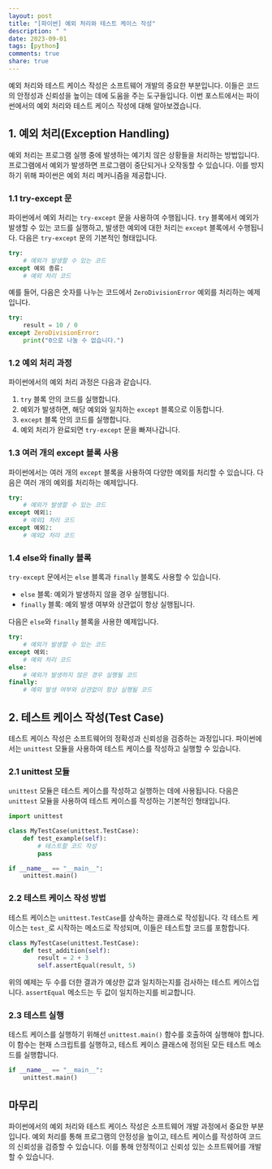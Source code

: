 ```yaml
---
layout: post
title: "[파이썬] 예외 처리와 테스트 케이스 작성"
description: " "
date: 2023-09-01
tags: [python]
comments: true
share: true
---
```


예외 처리와 테스트 케이스 작성은 소프트웨어 개발의 중요한 부분입니다. 이들은 코드의 안정성과 신뢰성을 높이는 데에 도움을 주는 도구들입니다. 이번 포스트에서는 파이썬에서의 예외 처리와 테스트 케이스 작성에 대해 알아보겠습니다.

## 1. 예외 처리(Exception Handling)

예외 처리는 프로그램 실행 중에 발생하는 예기치 않은 상황들을 처리하는 방법입니다. 프로그램에서 예외가 발생하면 프로그램이 중단되거나 오작동할 수 있습니다. 이를 방지하기 위해 파이썬은 예외 처리 메커니즘을 제공합니다.

### 1.1 try-except 문

파이썬에서 예외 처리는 `try-except` 문을 사용하여 수행됩니다. `try` 블록에서 예외가 발생할 수 있는 코드를 실행하고, 발생한 예외에 대한 처리는 `except` 블록에서 수행됩니다. 다음은 `try-except` 문의 기본적인 형태입니다.

```python
try:
    # 예외가 발생할 수 있는 코드
except 예외 종류:
    # 예외 처리 코드
```

예를 들어, 다음은 숫자를 나누는 코드에서 `ZeroDivisionError` 예외를 처리하는 예제입니다.

```python
try:
    result = 10 / 0
except ZeroDivisionError:
    print("0으로 나눌 수 없습니다.")
```

### 1.2 예외 처리 과정

파이썬에서의 예외 처리 과정은 다음과 같습니다.

1. `try` 블록 안의 코드를 실행합니다.
2. 예외가 발생하면, 해당 예외와 일치하는 `except` 블록으로 이동합니다.
3. `except` 블록 안의 코드를 실행합니다.
4. 예외 처리가 완료되면 `try-except` 문을 빠져나갑니다.

### 1.3 여러 개의 except 블록 사용

파이썬에서는 여러 개의 `except` 블록을 사용하여 다양한 예외를 처리할 수 있습니다. 다음은 여러 개의 예외를 처리하는 예제입니다.

```python
try:
    # 예외가 발생할 수 있는 코드
except 예외1:
    # 예외1 처리 코드
except 예외2:
    # 예외2 처리 코드
```

### 1.4 else와 finally 블록

`try-except` 문에서는 `else` 블록과 `finally` 블록도 사용할 수 있습니다. 

- `else` 블록: 예외가 발생하지 않을 경우 실행됩니다.
- `finally` 블록: 예외 발생 여부와 상관없이 항상 실행됩니다.

다음은 `else`와 `finally` 블록을 사용한 예제입니다.

```python
try:
    # 예외가 발생할 수 있는 코드
except 예외:
    # 예외 처리 코드
else:
    # 예외가 발생하지 않은 경우 실행될 코드
finally:
    # 예외 발생 여부와 상관없이 항상 실행될 코드
```

## 2. 테스트 케이스 작성(Test Case)

테스트 케이스 작성은 소프트웨어의 정확성과 신뢰성을 검증하는 과정입니다. 파이썬에서는 `unittest` 모듈을 사용하여 테스트 케이스를 작성하고 실행할 수 있습니다.

### 2.1 unittest 모듈

`unittest` 모듈은 테스트 케이스를 작성하고 실행하는 데에 사용됩니다. 다음은 `unittest` 모듈을 사용하여 테스트 케이스를 작성하는 기본적인 형태입니다.

```python
import unittest

class MyTestCase(unittest.TestCase):
    def test_example(self):
        # 테스트할 코드 작성
        pass

if __name__ == "__main__":
    unittest.main()
```

### 2.2 테스트 케이스 작성 방법

테스트 케이스는 `unittest.TestCase`를 상속하는 클래스로 작성됩니다. 각 테스트 케이스는 `test_`로 시작하는 메소드로 작성되며, 이들은 테스트할 코드를 포함합니다.

```python
class MyTestCase(unittest.TestCase):
    def test_addition(self):
        result = 2 + 3
        self.assertEqual(result, 5)
```

위의 예제는 두 수를 더한 결과가 예상한 값과 일치하는지를 검사하는 테스트 케이스입니다. `assertEqual` 메소드는 두 값이 일치하는지를 비교합니다.

### 2.3 테스트 실행

테스트 케이스를 실행하기 위해선 `unittest.main()` 함수를 호출하여 실행해야 합니다. 이 함수는 현재 스크립트를 실행하고, 테스트 케이스 클래스에 정의된 모든 테스트 메소드를 실행합니다.

```python
if __name__ == "__main__":
    unittest.main()
```

## 마무리

파이썬에서의 예외 처리와 테스트 케이스 작성은 소프트웨어 개발 과정에서 중요한 부분입니다. 예외 처리를 통해 프로그램의 안정성을 높이고, 테스트 케이스를 작성하여 코드의 신뢰성을 검증할 수 있습니다. 이를 통해 안정적이고 신뢰성 있는 소프트웨어를 개발할 수 있습니다.